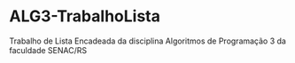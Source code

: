 ALG3-TrabalhoLista
==================

Trabalho de Lista Encadeada da disciplina Algoritmos de Programação 3 da faculdade SENAC/RS
